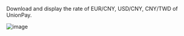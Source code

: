 Download and display the rate of EUR/CNY, USD/CNY, CNY/TWD of UnionPay.

![image](https://YsChiao.github.com/UnionPay-Rates/layout.png, "layout")

